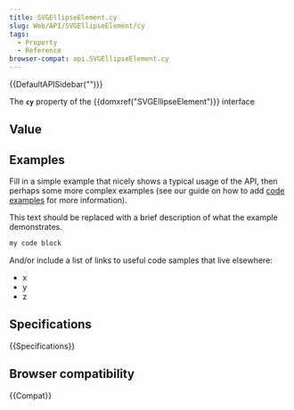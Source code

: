 ```yaml
---
title: SVGEllipseElement.cy
slug: Web/API/SVGEllipseElement/cy
tags:
  - Property
  - Reference
browser-compat: api.SVGEllipseElement.cy
---
```

{{DefaultAPISidebar("")}}

The **`cy`** property of the {{domxref("SVGEllipseElement")}} interface 

## Value



## Examples

Fill in a simple example that nicely shows a typical usage of the API, then perhaps some more complex examples (see our guide on how to add [code examples](/en-US/docs/MDN/Contribute/Structures/Code_examples) for more information).

This text should be replaced with a brief description of what the example demonstrates.

```js
my code block
```

And/or include a list of links to useful code samples that live elsewhere:

*   x
*   y
*   z

## Specifications

{{Specifications}}

## Browser compatibility

{{Compat}}


